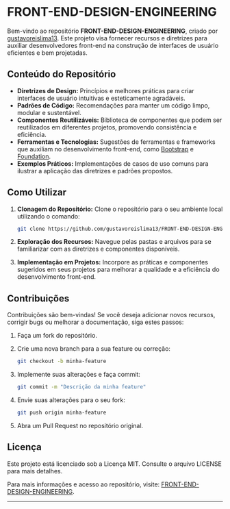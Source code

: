 

# FRONT-END-DESIGN-ENGINEERING

Bem-vindo ao repositório **FRONT-END-DESIGN-ENGINEERING**, criado por [gustavoreislima13](https://github.com/gustavoreislima13). Este projeto visa fornecer recursos e diretrizes para auxiliar desenvolvedores front-end na construção de interfaces de usuário eficientes e bem projetadas.

## Conteúdo do Repositório

- **Diretrizes de Design:** Princípios e melhores práticas para criar interfaces de usuário intuitivas e esteticamente agradáveis.
- **Padrões de Código:** Recomendações para manter um código limpo, modular e sustentável.
- **Componentes Reutilizáveis:** Biblioteca de componentes que podem ser reutilizados em diferentes projetos, promovendo consistência e eficiência.
- **Ferramentas e Tecnologias:** Sugestões de ferramentas e frameworks que auxiliam no desenvolvimento front-end, como [Bootstrap](https://getbootstrap.com/) e [Foundation](https://get.foundation/).
- **Exemplos Práticos:** Implementações de casos de uso comuns para ilustrar a aplicação das diretrizes e padrões propostos.

## Como Utilizar

1. **Clonagem do Repositório:** Clone o repositório para o seu ambiente local utilizando o comando:

   ```bash
   git clone https://github.com/gustavoreislima13/FRONT-END-DESIGN-ENGINEERING.git
   ```

2. **Exploração dos Recursos:** Navegue pelas pastas e arquivos para se familiarizar com as diretrizes e componentes disponíveis.

3. **Implementação em Projetos:** Incorpore as práticas e componentes sugeridos em seus projetos para melhorar a qualidade e a eficiência do desenvolvimento front-end.

## Contribuições

Contribuições são bem-vindas! Se você deseja adicionar novos recursos, corrigir bugs ou melhorar a documentação, siga estes passos:

1. Faça um fork do repositório.
2. Crie uma nova branch para a sua feature ou correção:

   ```bash
   git checkout -b minha-feature
   ```

3. Implemente suas alterações e faça commit:

   ```bash
   git commit -m "Descrição da minha feature"
   ```

4. Envie suas alterações para o seu fork:

   ```bash
   git push origin minha-feature
   ```

5. Abra um Pull Request no repositório original.

## Licença

Este projeto está licenciado sob a Licença MIT. Consulte o arquivo LICENSE para mais detalhes.

Para mais informações e acesso ao repositório, visite: [FRONT-END-DESIGN-ENGINEERING](https://github.com/gustavoreislima13/FRONT-END-DESIGN-ENGINEERING). 

---

